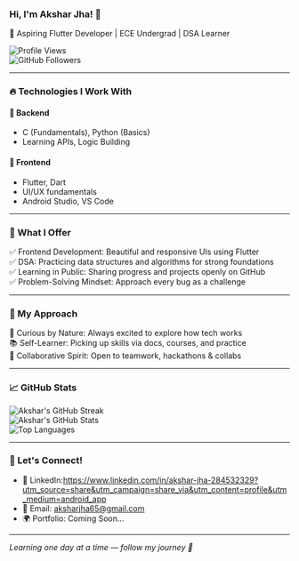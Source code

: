 ### Hi, I'm Akshar Jha! 👋  
🚀 Aspiring Flutter Developer | ECE Undergrad | DSA Learner

![Profile Views](https://komarev.com/ghpvc/?username=Aksharjha147&color=blue)  
![GitHub Followers](https://img.shields.io/github/followers/Aksharjha147?label=Followers&style=social)

---

### 🔥 Technologies I Work With

#### 📌 Backend  
- C (Fundamentals), Python (Basics)  
- Learning APIs, Logic Building  

#### 📌 Frontend  
- Flutter, Dart  
- UI/UX fundamentals  
- Android Studio, VS Code  

---

### 🎯 What I Offer

✅ Frontend Development: Beautiful and responsive UIs using Flutter  
✅ DSA: Practicing data structures and algorithms for strong foundations  
✅ Learning in Public: Sharing progress and projects openly on GitHub  
✅ Problem-Solving Mindset: Approach every bug as a challenge  

---

### 🚀 My Approach

🧩 Curious by Nature: Always excited to explore how tech works  
📚 Self-Learner: Picking up skills via docs, courses, and practice  
🤝 Collaborative Spirit: Open to teamwork, hackathons & collabs  

---

### 📈 GitHub Stats

![Akshar's GitHub Streak](https://github-readme-streak-stats.herokuapp.com/?user=Aksharjha147&theme=tokyonight)  
![Akshar's GitHub Stats](https://github-readme-stats.vercel.app/api?username=Aksharjha147&show_icons=true&theme=tokyonight)  
![Top Languages](https://github-readme-stats.vercel.app/api/top-langs/?username=Aksharjha147&layout=compact&theme=tokyonight)

---

### 💬 Let's Connect!

- 🔗 LinkedIn:https://www.linkedin.com/in/akshar-jha-284532329?utm_source=share&utm_campaign=share_via&utm_content=profile&utm_medium=android_app   
- 📧 Email: aksharjha65@gmail.com  
- 🌍 Portfolio: Coming Soon...

---

*Learning one day at a time — follow my journey 🚀*
